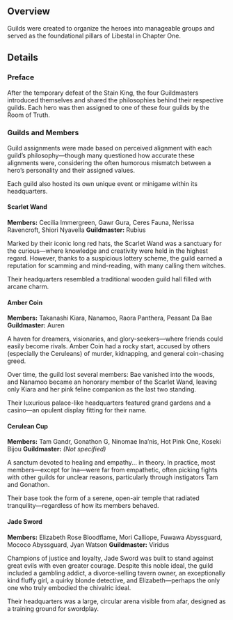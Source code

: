 <!-- title: Guilds -->
<!-- quote: Responsible for ensuring the kingdom's peace and prosperity -->
<!-- chapters: 0 -->
<!-- images: (Guilds Overview) --->
<!-- model: false -->

## Overview

Guilds were created to organize the heroes into manageable groups and served as the foundational pillars of Libestal in Chapter One.

## Details

### Preface

After the temporary defeat of the Stain King, the four Guildmasters introduced themselves and shared the philosophies behind their respective guilds. Each hero was then assigned to one of these four guilds by the Room of Truth.

### Guilds and Members

Guild assignments were made based on perceived alignment with each guild’s philosophy—though many questioned how accurate these alignments were, considering the often humorous mismatch between a hero’s personality and their assigned values.

Each guild also hosted its own unique event or minigame within its headquarters.

#### Scarlet Wand

**Members:** Cecilia Immergreen, Gawr Gura, Ceres Fauna, Nerissa Ravencroft, Shiori Nyavella
**Guildmaster:** Rubius

Marked by their iconic long red hats, the Scarlet Wand was a sanctuary for the curious—where knowledge and creativity were held in the highest regard. However, thanks to a suspicious lottery scheme, the guild earned a reputation for scamming and mind-reading, with many calling them witches.

Their headquarters resembled a traditional wooden guild hall filled with arcane charm.

#### Amber Coin

**Members:** Takanashi Kiara, Nanamoo, Raora Panthera, Peasant Da Bae
**Guildmaster:** Auren

A haven for dreamers, visionaries, and glory-seekers—where friends could easily become rivals. Amber Coin had a rocky start, accused by others (especially the Ceruleans) of murder, kidnapping, and general coin-chasing greed.

Over time, the guild lost several members: Bae vanished into the woods, and Nanamoo became an honorary member of the Scarlet Wand, leaving only Kiara and her pink feline companion as the last two standing.

Their luxurious palace-like headquarters featured grand gardens and a casino—an opulent display fitting for their name.

#### Cerulean Cup

**Members:** Tam Gandr, Gonathon G, Ninomae Ina’nis, Hot Pink One, Koseki Bijou
**Guildmaster:** _(Not specified)_

A sanctum devoted to healing and empathy... in theory. In practice, most members—except for Ina—were far from empathetic, often picking fights with other guilds for unclear reasons, particularly through instigators Tam and Gonathon.

Their base took the form of a serene, open-air temple that radiated tranquility—regardless of how its members behaved.

#### Jade Sword

**Members:** Elizabeth Rose Bloodflame, Mori Calliope, Fuwawa Abyssguard, Mococo Abyssguard, Jyan Watson
**Guildmaster:** Viridus

Champions of justice and loyalty, Jade Sword was built to stand against great evils with even greater courage. Despite this noble ideal, the guild included a gambling addict, a divorce-selling tavern owner, an exceptionally kind fluffy girl, a quirky blonde detective, and Elizabeth—perhaps the only one who truly embodied the chivalric ideal.

Their headquarters was a large, circular arena visible from afar, designed as a training ground for swordplay.
